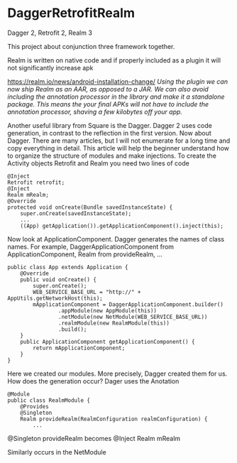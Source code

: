 # DaggerRetrofitRealm
Dagger 2, Retrofit 2, Realm 3

This project about conjunction three framework together.

Realm is written on native code and if properly included as a plugin it will not significantly increase apk

https://realm.io/news/android-installation-change/
*Using the plugin we can now ship Realm as an AAR, as opposed to a JAR. We can also avoid including the annotation processor in the library and make it a standalone package. This means the your final APKs will not have to include the annotation processor, shaving a few kilobytes off your app.*

Another useful library from Square is the Dagger. Dagger 2 uses code generation, in contrast to the reflection in the first version.
Now about Dagger. There are many articles, but I will not enumerate for a long time and copy everything in detail. This article will help the beginner understand how to organize the structure of modules and make injections.
To create the Activity objects Retrofit and Realm you need two lines of code

```
@Inject
Retrofit retrofit;
@Inject
Realm mRealm;
@Override
protected void onCreate(Bundle savedInstanceState) {
    super.onCreate(savedInstanceState);
	...
	((App) getApplication()).getApplicationComponent().inject(this);
  ```

Now look at ApplicationComponent. Dagger generates the names of class names. For example, DaggerApplicationComponent from ApplicationComponent, Realm from provideRealm, ...
  
```
public class App extends Application {
    @Override
    public void onCreate() {
        super.onCreate();
        WEB_SERVICE_BASE_URL = "http://" + AppUtils.getNetworkHost(this);
        mApplicationComponent = DaggerApplicationComponent.builder()
                .appModule(new AppModule(this))
                .netModule(new NetModule(WEB_SERVICE_BASE_URL))
                .realmModule(new RealmModule(this))
                .build();
    }
    public ApplicationComponent getApplicationComponent() {
        return mApplicationComponent;
    }
}
```
Here we created our modules. More precisely, Dagger created them for us. How does the generation occur?
Dager uses the Anotation

```
@Module
public class RealmModule {
    @Provides
    @Singleton
    Realm provideRealm(RealmConfiguration realmConfiguration) {
		...

```

@Singleton provideRealm becomes @Inject Realm mRealm

Similarly occurs in the NetModule
